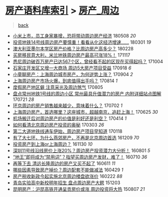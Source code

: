 [房产语料库索引](../../README.md)  > [房产_周边](房产_周边.md)
====
> [back](../README.md)

- [小米上市，员工身家暴增，恐将带动周边房产经济](http://jkwz.applinzi.com/ittc/7100692584387314698.html#%E5%B0%8F%E7%B1%B3%E4%B8%8A%E5%B8%82%EF%BC%8C%E5%91%98%E5%B7%A5%E8%BA%AB%E5%AE%B6%E6%9A%B4%E5%A2%9E%EF%BC%8C%E6%81%90%E5%B0%86%E5%B8%A6%E5%8A%A8%E5%91%A8%E8%BE%B9%E6%88%BF%E4%BA%A7%E7%BB%8F%E6%B5%8E) 180508 *20* 
- [投资地铁14号线周边房产要慎重！看看从化这经济增速……](http://jkwz.applinzi.com/ittc/7075588687692039174.html#%E6%8A%95%E8%B5%84%E5%9C%B0%E9%93%8114%E5%8F%B7%E7%BA%BF%E5%91%A8%E8%BE%B9%E6%88%BF%E4%BA%A7%E8%A6%81%E6%85%8E%E9%87%8D%EF%BC%81%E7%9C%8B%E7%9C%8B%E4%BB%8E%E5%8C%96%E8%BF%99%E7%BB%8F%E6%B5%8E%E5%A2%9E%E9%80%9F%E2%80%A6%E2%80%A6) 180301 *19* 
- [澳大利亚墨尔本学区房产价格？比周边房产高多少？](http://jkwz.applinzi.com/ittc/7075185726520296459.html#%E6%BE%B3%E5%A4%A7%E5%88%A9%E4%BA%9A%E5%A2%A8%E5%B0%94%E6%9C%AC%E5%AD%A6%E5%8C%BA%E6%88%BF%E4%BA%A7%E4%BB%B7%E6%A0%BC%EF%BC%9F%E6%AF%94%E5%91%A8%E8%BE%B9%E6%88%BF%E4%BA%A7%E9%AB%98%E5%A4%9A%E5%B0%91%EF%BC%9F) 180228  
- [买房移民意大利，米兰地铁周边房产最高可涨18%！](http://jkwz.applinzi.com/ittc/7036968203866080272.html#%E4%B9%B0%E6%88%BF%E7%A7%BB%E6%B0%91%E6%84%8F%E5%A4%A7%E5%88%A9%EF%BC%8C%E7%B1%B3%E5%85%B0%E5%9C%B0%E9%93%81%E5%91%A8%E8%BE%B9%E6%88%BF%E4%BA%A7%E6%9C%80%E9%AB%98%E5%8F%AF%E6%B6%A818%25%EF%BC%81) 171117  
- [悉尼周边破百万房产已达567个区，曾经看不起的区现在买得起吗？](http://jkwz.applinzi.com/ittc/7020468373916484625.html#%E6%82%89%E5%B0%BC%E5%91%A8%E8%BE%B9%E7%A0%B4%E7%99%BE%E4%B8%87%E6%88%BF%E4%BA%A7%E5%B7%B2%E8%BE%BE567%E4%B8%AA%E5%8C%BA%EF%BC%8C%E6%9B%BE%E7%BB%8F%E7%9C%8B%E4%B8%8D%E8%B5%B7%E7%9A%84%E5%8C%BA%E7%8E%B0%E5%9C%A8%E4%B9%B0%E5%BE%97%E8%B5%B7%E5%90%97%EF%BC%9F) 171004  
- [石家庄开发区又增一大商场 周边5大房产项目受益](http://jkwz.applinzi.com/ittc/7014592626689573905.html#%E7%9F%B3%E5%AE%B6%E5%BA%84%E5%BC%80%E5%8F%91%E5%8C%BA%E5%8F%88%E5%A2%9E%E4%B8%80%E5%A4%A7%E5%95%86%E5%9C%BA+%E5%91%A8%E8%BE%B95%E5%A4%A7%E6%88%BF%E4%BA%A7%E9%A1%B9%E7%9B%AE%E5%8F%97%E7%9B%8A) 170918 *6* 
- [小童聊房产：上海周边城市房产，为何逆势上涨？](http://jkwz.applinzi.com/ittc/7009382234359071761.html#%E5%B0%8F%E7%AB%A5%E8%81%8A%E6%88%BF%E4%BA%A7%EF%BC%9A%E4%B8%8A%E6%B5%B7%E5%91%A8%E8%BE%B9%E5%9F%8E%E5%B8%82%E6%88%BF%E4%BA%A7%EF%BC%8C%E4%B8%BA%E4%BD%95%E9%80%86%E5%8A%BF%E4%B8%8A%E6%B6%A8%EF%BC%9F) 170904 *2* 
- [上海周边房产市场火爆，到底值得出手吗？](http://jkwz.applinzi.com/ittc/7001676739552740369.html#%E4%B8%8A%E6%B5%B7%E5%91%A8%E8%BE%B9%E6%88%BF%E4%BA%A7%E5%B8%82%E5%9C%BA%E7%81%AB%E7%88%86%EF%BC%8C%E5%88%B0%E5%BA%95%E5%80%BC%E5%BE%97%E5%87%BA%E6%89%8B%E5%90%97%EF%BC%9F) 170814 *1* 
- [度假房产地区僻 注意采光及周边煞气](http://jkwz.applinzi.com/ittc/6998277456602334224.html#%E5%BA%A6%E5%81%87%E6%88%BF%E4%BA%A7%E5%9C%B0%E5%8C%BA%E5%83%BB+%E6%B3%A8%E6%84%8F%E9%87%87%E5%85%89%E5%8F%8A%E5%91%A8%E8%BE%B9%E7%85%9E%E6%B0%94) 170805  
- [盘点常州地铁1号线的周边小区 常州最具升值潜力的房产 内附详细站点图解](http://jkwz.applinzi.com/ittc/6992771302119965713.html#%E7%9B%98%E7%82%B9%E5%B8%B8%E5%B7%9E%E5%9C%B0%E9%93%811%E5%8F%B7%E7%BA%BF%E7%9A%84%E5%91%A8%E8%BE%B9%E5%B0%8F%E5%8C%BA+%E5%B8%B8%E5%B7%9E%E6%9C%80%E5%85%B7%E5%8D%87%E5%80%BC%E6%BD%9C%E5%8A%9B%E7%9A%84%E6%88%BF%E4%BA%A7+%E5%86%85%E9%99%84%E8%AF%A6%E7%BB%86%E7%AB%99%E7%82%B9%E5%9B%BE%E8%A7%A3) 170721 *28* 
- [环京周边的房产销售越来越少，意味着什么？](http://jkwz.applinzi.com/ittc/6985838506956817413.html#%E7%8E%AF%E4%BA%AC%E5%91%A8%E8%BE%B9%E7%9A%84%E6%88%BF%E4%BA%A7%E9%94%80%E5%94%AE%E8%B6%8A%E6%9D%A5%E8%B6%8A%E5%B0%91%EF%BC%8C%E6%84%8F%E5%91%B3%E7%9D%80%E4%BB%80%E4%B9%88%EF%BC%9F) 170702 *1* 
- [上海周边房产，首选哪里？这座城市，超越南京，追赶上海！](http://jkwz.applinzi.com/ittc/6983184993483228164.html#%E4%B8%8A%E6%B5%B7%E5%91%A8%E8%BE%B9%E6%88%BF%E4%BA%A7%EF%BC%8C%E9%A6%96%E9%80%89%E5%93%AA%E9%87%8C%EF%BC%9F%E8%BF%99%E5%BA%A7%E5%9F%8E%E5%B8%82%EF%BC%8C%E8%B6%85%E8%B6%8A%E5%8D%97%E4%BA%AC%EF%BC%8C%E8%BF%BD%E8%B5%B6%E4%B8%8A%E6%B5%B7%EF%BC%81) 170625 *30* 
- [机场搬迁后对周边房产的价值是利好还是利空？](http://jkwz.applinzi.com/ittc/6956312332689998853.html#%E6%9C%BA%E5%9C%BA%E6%90%AC%E8%BF%81%E5%90%8E%E5%AF%B9%E5%91%A8%E8%BE%B9%E6%88%BF%E4%BA%A7%E7%9A%84%E4%BB%B7%E5%80%BC%E6%98%AF%E5%88%A9%E5%A5%BD%E8%BF%98%E6%98%AF%E5%88%A9%E7%A9%BA%EF%BC%9F) 170414 *1* 
- [如何看清北京周边房产投资的奥秘](http://jkwz.applinzi.com/ittc/6940589751206937605.html#%E5%A6%82%E4%BD%95%E7%9C%8B%E6%B8%85%E5%8C%97%E4%BA%AC%E5%91%A8%E8%BE%B9%E6%88%BF%E4%BA%A7%E6%8A%95%E8%B5%84%E7%9A%84%E5%A5%A5%E7%A7%98) 170303 *26* 
- [第二大道地铁线通车伊始，周边房产项目早知道](http://jkwz.applinzi.com/ittc/6924480158441669636.html#%E7%AC%AC%E4%BA%8C%E5%A4%A7%E9%81%93%E5%9C%B0%E9%93%81%E7%BA%BF%E9%80%9A%E8%BD%A6%E4%BC%8A%E5%A7%8B%EF%BC%8C%E5%91%A8%E8%BE%B9%E6%88%BF%E4%BA%A7%E9%A1%B9%E7%9B%AE%E6%97%A9%E7%9F%A5%E9%81%93) 170118  
- [有了大七环，为什么燕郊房产，不再是北京周边首选](http://jkwz.applinzi.com/ittc/6909420374445261829.html#%E6%9C%89%E4%BA%86%E5%A4%A7%E4%B8%83%E7%8E%AF%EF%BC%8C%E4%B8%BA%E4%BB%80%E4%B9%88%E7%87%95%E9%83%8A%E6%88%BF%E4%BA%A7%EF%BC%8C%E4%B8%8D%E5%86%8D%E6%98%AF%E5%8C%97%E4%BA%AC%E5%91%A8%E8%BE%B9%E9%A6%96%E9%80%89) 161209 *70* 
- [投资房产到上海or上海周边？](http://jkwz.applinzi.com/ittc/6906230413894091780.html#%E6%8A%95%E8%B5%84%E6%88%BF%E4%BA%A7%E5%88%B0%E4%B8%8A%E6%B5%B7or%E4%B8%8A%E6%B5%B7%E5%91%A8%E8%BE%B9%EF%BC%9F) 161130 *10* 
- [深圳11号线沿线房价上涨20%？周边房产投资潜力大分析！](http://jkwz.applinzi.com/ittc/6861443923783975941.html#%E6%B7%B1%E5%9C%B311%E5%8F%B7%E7%BA%BF%E6%B2%BF%E7%BA%BF%E6%88%BF%E4%BB%B7%E4%B8%8A%E6%B6%A820%25%EF%BC%9F%E5%91%A8%E8%BE%B9%E6%88%BF%E4%BA%A7%E6%8A%95%E8%B5%84%E6%BD%9C%E5%8A%9B%E5%A4%A7%E5%88%86%E6%9E%90%EF%BC%81) 160801 *5* 
- [“地王”即将成为“禁用词”？指望买周边房产发财，难了！](http://jkwz.applinzi.com/ittc/6853196930976580613.html#%E2%80%9C%E5%9C%B0%E7%8E%8B%E2%80%9D%E5%8D%B3%E5%B0%86%E6%88%90%E4%B8%BA%E2%80%9C%E7%A6%81%E7%94%A8%E8%AF%8D%E2%80%9D%EF%BC%9F%E6%8C%87%E6%9C%9B%E4%B9%B0%E5%91%A8%E8%BE%B9%E6%88%BF%E4%BA%A7%E5%8F%91%E8%B4%A2%EF%BC%8C%E9%9A%BE%E4%BA%86%EF%BC%81) 160710 *36* 
- [再等下去 清远长隆周边的房产又买不起了](http://jkwz.applinzi.com/ittc/6842413407210570757.html#%E5%86%8D%E7%AD%89%E4%B8%8B%E5%8E%BB+%E6%B8%85%E8%BF%9C%E9%95%BF%E9%9A%86%E5%91%A8%E8%BE%B9%E7%9A%84%E6%88%BF%E4%BA%A7%E5%8F%88%E4%B9%B0%E4%B8%8D%E8%B5%B7%E4%BA%86) 160611 *11* 
- [哪些因素导致房产掉价？周边配套不能做减法](http://jkwz.applinzi.com/ittc/6826457338353288196.html#%E5%93%AA%E4%BA%9B%E5%9B%A0%E7%B4%A0%E5%AF%BC%E8%87%B4%E6%88%BF%E4%BA%A7%E6%8E%89%E4%BB%B7%EF%BC%9F%E5%91%A8%E8%BE%B9%E9%85%8D%E5%A5%97%E4%B8%8D%E8%83%BD%E5%81%9A%E5%87%8F%E6%B3%95) 160429 *1* 
- [房产税收新政今起实施北京周边楼盘欲涨价](http://jkwz.applinzi.com/ittc/6801446013306930180.html#%E6%88%BF%E4%BA%A7%E7%A8%8E%E6%94%B6%E6%96%B0%E6%94%BF%E4%BB%8A%E8%B5%B7%E5%AE%9E%E6%96%BD%E5%8C%97%E4%BA%AC%E5%91%A8%E8%BE%B9%E6%A5%BC%E7%9B%98%E6%AC%B2%E6%B6%A8%E4%BB%B7) 160222 *88* 
- [青岛实验高中新校明年招生 盘点周边房产大鳄](http://jkwz.applinzi.com/ittc/6771489991901578245.html#%E9%9D%92%E5%B2%9B%E5%AE%9E%E9%AA%8C%E9%AB%98%E4%B8%AD%E6%96%B0%E6%A0%A1%E6%98%8E%E5%B9%B4%E6%8B%9B%E7%94%9F+%E7%9B%98%E7%82%B9%E5%91%A8%E8%BE%B9%E6%88%BF%E4%BA%A7%E5%A4%A7%E9%B3%84) 151203  
- [昆明房产：沪昆高铁开通呈贡房价或涨 周边投资将大热](http://jkwz.applinzi.com/ittc/547650615581965714.html#%E6%98%86%E6%98%8E%E6%88%BF%E4%BA%A7%EF%BC%9A%E6%B2%AA%E6%98%86%E9%AB%98%E9%93%81%E5%BC%80%E9%80%9A%E5%91%88%E8%B4%A1%E6%88%BF%E4%BB%B7%E6%88%96%E6%B6%A8+%E5%91%A8%E8%BE%B9%E6%8A%95%E8%B5%84%E5%B0%86%E5%A4%A7%E7%83%AD) 150807 *21* 
